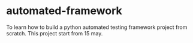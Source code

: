 # automated-framework
To learn how to build a python automated testing framework project from scratch.
This project start from 15 may.
